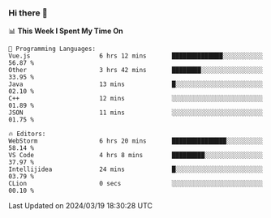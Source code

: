 ### Hi there 👋

<!--
**asdf12303116/asdf12303116** is a ✨ _special_ ✨ repository because its `README.md` (this file) appears on your GitHub profile.

Here are some ideas to get you started:

- 🔭 I’m currently working on ...
- 🌱 I’m currently learning ...
- 👯 I’m looking to collaborate on ...
- 🤔 I’m looking for help with ...
- 💬 Ask me about ...
- 📫 How to reach me: ...
- 😄 Pronouns: ...
- ⚡ Fun fact: ...
-->

<!--START_SECTION:waka-->
📊 **This Week I Spent My Time On** 

```text
💬 Programming Languages: 
Vue.js                   6 hrs 12 mins       ██████████████░░░░░░░░░░░   56.87 % 
Other                    3 hrs 42 mins       ████████░░░░░░░░░░░░░░░░░   33.95 % 
Java                     13 mins             █░░░░░░░░░░░░░░░░░░░░░░░░   02.10 % 
C++                      12 mins             ░░░░░░░░░░░░░░░░░░░░░░░░░   01.89 % 
JSON                     11 mins             ░░░░░░░░░░░░░░░░░░░░░░░░░   01.75 % 

🔥 Editors: 
WebStorm                 6 hrs 20 mins       ███████████████░░░░░░░░░░   58.14 % 
VS Code                  4 hrs 8 mins        █████████░░░░░░░░░░░░░░░░   37.97 % 
Intellijidea             24 mins             █░░░░░░░░░░░░░░░░░░░░░░░░   03.79 % 
CLion                    0 secs              ░░░░░░░░░░░░░░░░░░░░░░░░░   00.10 % 
```


 Last Updated on 2024/03/19 18:30:28 UTC
<!--END_SECTION:waka-->

